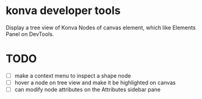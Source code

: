 # konva developer tools

Display a tree view of Konva Nodes of canvas element, which like Elements Panel on DevTools.

# TODO

- [ ] make a context menu to inspect a shape node
- [ ] hover a node on tree view and make it be highlighted on canvas
- [ ] can modify node attributes on the Attributes sidebar pane
